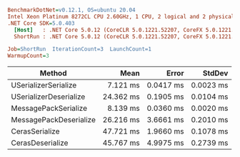 ``` ini

BenchmarkDotNet=v0.12.1, OS=ubuntu 20.04
Intel Xeon Platinum 8272CL CPU 2.60GHz, 1 CPU, 2 logical and 2 physical cores
.NET Core SDK=5.0.403
  [Host]   : .NET Core 5.0.12 (CoreCLR 5.0.1221.52207, CoreFX 5.0.1221.52207), X64 RyuJIT
  ShortRun : .NET Core 5.0.12 (CoreCLR 5.0.1221.52207, CoreFX 5.0.1221.52207), X64 RyuJIT

Job=ShortRun  IterationCount=3  LaunchCount=1  
WarmupCount=3  

```
|                 Method |      Mean |     Error |    StdDev |
|----------------------- |----------:|----------:|----------:|
|   USerializerSerialize |  7.121 ms | 0.0417 ms | 0.0023 ms |
| USerializerDeserialize | 24.362 ms | 0.1905 ms | 0.0104 ms |
|   MessagePackSerialize |  8.139 ms | 0.0360 ms | 0.0020 ms |
| MessagePackDeserialize | 26.216 ms | 3.6661 ms | 0.2010 ms |
|         CerasSerialize | 47.721 ms | 1.9660 ms | 0.1078 ms |
|       CerasDeserialize | 45.767 ms | 4.9975 ms | 0.2739 ms |
